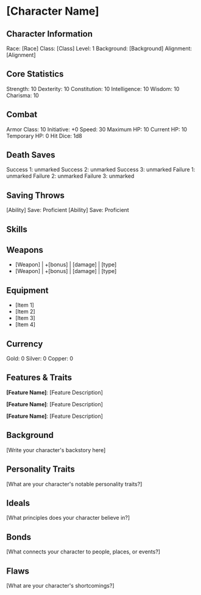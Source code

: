 # [Character Name]

## Character Information
Race: [Race]
Class: [Class]
Level: 1
Background: [Background]
Alignment: [Alignment]

## Core Statistics
Strength: 10
Dexterity: 10
Constitution: 10
Intelligence: 10
Wisdom: 10
Charisma: 10

## Combat
Armor Class: 10
Initiative: +0
Speed: 30
Maximum HP: 10
Current HP: 10
Temporary HP: 0
Hit Dice: 1d8

## Death Saves
Success 1: unmarked
Success 2: unmarked
Success 3: unmarked
Failure 1: unmarked
Failure 2: unmarked
Failure 3: unmarked

## Saving Throws
[Ability] Save: Proficient
[Ability] Save: Proficient

## Skills
[Skill]: Proficient
[Skill]: Proficient
[Skill]: Expertise

## Weapons
- [Weapon] | +[bonus] | [damage] | [type]
- [Weapon] | +[bonus] | [damage] | [type]

## Equipment
- [Item 1]
- [Item 2]
- [Item 3]
- [Item 4]

## Currency
Gold: 0
Silver: 0
Copper: 0

## Features & Traits
**[Feature Name]**: [Feature Description]

**[Feature Name]**: [Feature Description]

**[Feature Name]**: [Feature Description]

## Background
[Write your character's backstory here]

## Personality Traits
[What are your character's notable personality traits?]

## Ideals
[What principles does your character believe in?]

## Bonds
[What connects your character to people, places, or events?]

## Flaws
[What are your character's shortcomings?]
